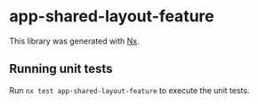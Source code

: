 # app-shared-layout-feature

This library was generated with [Nx](https://nx.dev).

## Running unit tests

Run `nx test app-shared-layout-feature` to execute the unit tests.
